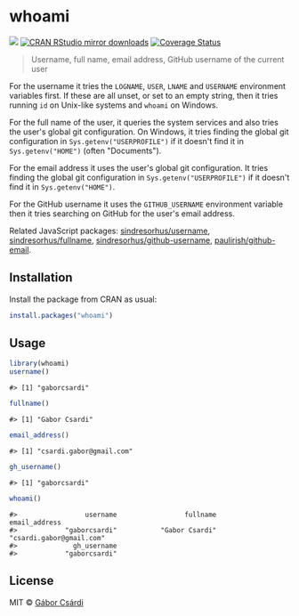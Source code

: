 


# whoami

[![](https://www.r-pkg.org/badges/version/whoami)](https://www.r-pkg.org/pkg/whoami)
[![CRAN RStudio mirror downloads](https://cranlogs.r-pkg.org/badges/whoami)](https://www.r-pkg.org/pkg/whoami)
[![Coverage Status](https://img.shields.io/codecov/c/github/r-lib/whoami/master.svg)](https://codecov.io/github/r-lib/whoami?branch=master)

> Username, full name, email address, GitHub username of the current user

For the username it tries the `LOGNAME`, `USER`, `LNAME` and
`USERNAME` environment variables first. If these are all unset,
or set to an empty string, then it tries running `id` on Unix-like
systems and `whoami` on Windows.

For the full name of the user, it queries the system services and also
 tries the user's global git configuration. On Windows, it tries finding
 the global git configuration in `Sys.getenv("USERPROFILE")` if it doesn't
 find it in `Sys.getenv("HOME")` (often "Documents").

For the email address it uses the user's global git configuration. It tries
finding the global git configuration in `Sys.getenv("USERPROFILE")` if it
doesn't find it in `Sys.getenv("HOME")`.

For the GitHub username it uses the `GITHUB_USERNAME` environment variable
then it tries searching on GitHub for the user's email address.

Related JavaScript packages:
[sindresorhus/username](https://github.com/sindresorhus/username),
[sindresorhus/fullname](https://github.com/sindresorhus/fullname),
[sindresorhus/github-username](https://github.com/sindresorhus/github-username),
[paulirish/github-email](https://github.com/paulirish/github-email).

## Installation

Install the package from CRAN as usual:


```r
install.packages("whoami")
```

## Usage


```r
library(whoami)
username()
```

```
#> [1] "gaborcsardi"
```

```r
fullname()
```

```
#> [1] "Gabor Csardi"
```

```r
email_address()
```

```
#> [1] "csardi.gabor@gmail.com"
```

```r
gh_username()
```

```
#> [1] "gaborcsardi"
```

```r
whoami()
```

```
#>                 username                 fullname            email_address 
#>            "gaborcsardi"           "Gabor Csardi" "csardi.gabor@gmail.com" 
#>              gh_username 
#>            "gaborcsardi"
```

## License

MIT © [Gábor Csárdi](https://github.com/gaborcsardi)

